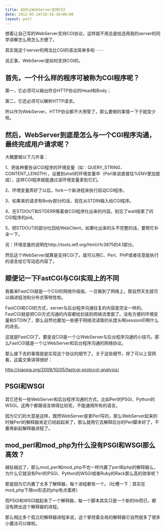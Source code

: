 ```yaml
---
title: 如何让WebServer支持CGI
date: 2012-05-24T18:16:16+00:00
layout: post
---
```

想着让自己写的WebServer支持CGI协议，这样就不用总是给选用我的server的同学讲解怎么用怎么方便了。

其实我这个server的用法比CGI的语法简单多啦⋯⋯

说正事，WebServer是如何支持CGI的。



## 首先，一个什么样的程序可被称为CGI程序呢？

第一，它必须可以输出符合HTTP协议的Head和Body；

第二，它还必须可以解析HTTP请求。

所以作为WebServer，HTTP协议都不大用管了，那么要做的事情一下子就变少啦。



## 然后，WebServer到底是怎么与一个CGI程序沟通，最终完成用户请求呢？

大概要做以下几件事：

1、把各种要告诉CGI程序的环境变量（如：QUERY\_STRING、CONTENT\_LENGTH），设置到shell的环境变量中（Perl来说直接往%ENV里加就成），这样CGI程序就能通过读环境变量拿到它们。

2、环境变量弄好了以后，fork一个新进程来执行启动CGI程序。

3、如果来的请求有Body部分的话，现在从STDIN输入给CGI程序。

4、在STDOUT和STDERR等着收CGI程序吐出来的内容。别忘了wait结束了的CGI程序的pid。

5、把STDOUT的部分吐回给WebClient，如果吐出来的头不完整的话，要帮忙补全一下。

另：环境变量的说明在http://tools.ietf.org/html/rfc3875的4.1部分。

然后这个WebServer就算是支持CGI了。就可以用C、Perl、PHP或者任意能执行的语言给它写动态内容了。



## 顺便记一下FastCGI与CGI实现上的不同

我看来FastCGI就是一个CGI的网络升级版，一旦搬到了网络上，那自然天生就可以搞进程池和分布式等特性啦。

FastCGI和CGI的方式，server与后台程序沟通往复的内容是完全一样的。FastCGI就是把CGI方式沟通的内容都给封装到网络流里面了。没有方便的环境变量和STDIN了，那么自然也要加一些便于网络流读取的长度头啊sessionID啊什么的进去。

这就是FastCGI了。要是说CGI是一个让WebServer与后台程序沟通的小技巧，那么FastCGI就是一个让WebServer和后台程序沟通的网络协议。

那么接下去的事情就是实现这个协议的细节了。关于这些细节，除了可以上官网看，这篇文章讲得很好：
  
http://xiaoxia.org/2009/10/05/fastcgi-protocol-analysis/



## PSGI和WSGI

其它还有一些WebServer和后台程序沟通的方式，比如Perl的PSGI、Python的WSGI。这两个都跟语言绑得比较死，不能通用所有的语言。

因为它们的大意是这样，既然WebServer是拿Perl写的，那么WebServer起来的时候Perl的解释器肯定已经起起来了，那么就用它去解释后台的Perl脚本好了，不要再新起解释器进程了。



## mod\_perl和mod\_php为什么没有PSGI和WSGI那么高效？

越扯越远了，那么mod\_perl和mod\_php不也一样内置了perl和php的解释器么，为什么它就没有Perl的PSGI、Python的WSGI或者Ruby的Rack那么高的效率呢？

那是因为它内置了太多了解释器，每个进程都有一个。（吐槽一下：其实在mod_php下用oo形态的php有点蛋疼）

而PSGI和WSGI就起来了一个解释器，每一个脚本其实只是一个新的lib而已，都没有跨出这个解释器的进程。

那么相比多个孤立的解释器进程来说，这个掌控着全局的解释器它自然就多了很多小魔法可以做啦。
